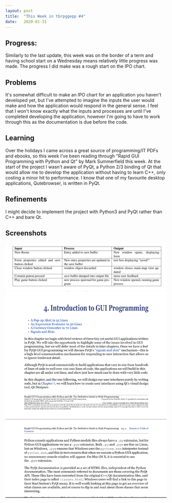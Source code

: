 ```yaml
---
layout: post
title:  "This Week in tbrpggepp #4"
date:   2020-01-31
---
```


## Progress:
Similarly to the last update, this week was on the border of a term and having school start on a Wednesday means relatively little progress was made. The progress I did make was a rough start on the IPO chart.

## Problems
It's somewhat difficult to make an IPO chart for an application you haven't developed yet, but I've attempted to imagine the inputs the user would make and how the application would respond in the general sense. I feel that I won't know exactly what the inputs and processes are until I've completed developing the application, however I'm going to have to work through this as the documentation is due before the code.

## Learning
Over the holidays I came across a great source of programming/IT PDFs and ebooks, so this week I've been reading through "Rapid GUI Programming with Python and Qt" by Mark Summerfield this week. At the start of the project I wasn't aware of PyQt, a Python 2/3 binding of Qt that would allow me to develop the application without having to learn C++, only costing a minor hit to performance. I know that one of my favourite desktop applications, Qutebrowser, is written in PyQt.

## Refinements
I might decide to implement the project with Python3 and PyQt rather than C++ and bare Qt.

## Screenshots
![IPO chart mockup](/assets/ipo.png)
![A Page from the PyQt Programming Book](/assets/pyqt_book.png)
